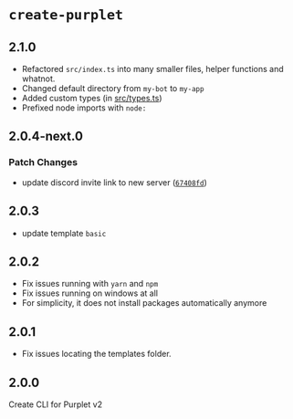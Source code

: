 # `create-purplet`

## 2.1.0

- Refactored `src/index.ts` into many smaller files, helper functions and whatnot.
- Changed default directory from `my-bot` to `my-app`
- Added custom types (in [src/types.ts](./src/types.ts))
- Prefixed node imports with `node:`

## 2.0.4-next.0

### Patch Changes

- update discord invite link to new server ([`67408fd`](https://github.com/CRBT-Team/Purplet/commit/67408fd77295e87d23d15f32c9f20d7e08a31800))

## 2.0.3

- update template `basic`

## 2.0.2

- Fix issues running with `yarn` and `npm`
- Fix issues running on windows at all
- For simplicity, it does not install packages automatically anymore

## 2.0.1

- Fix issues locating the templates folder.

## 2.0.0

Create CLI for Purplet v2
